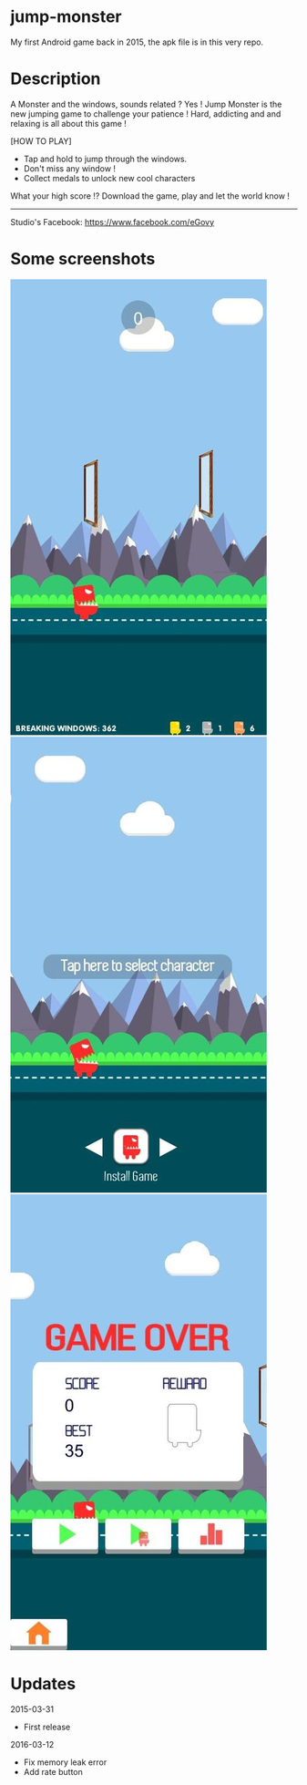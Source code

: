 # jump-monster
My first Android game back in 2015, the apk file is in this very repo.

# Description

A Monster and the windows, sounds related ?
Yes ! Jump Monster is the new jumping game to challenge your patience !
Hard, addicting and and relaxing is all about this game !

[HOW TO PLAY]
+ Tap and hold to jump through the windows.
+ Don't miss any window !
+ Collect medals to unlock new cool characters

What your high score !? Download the game, play and let the world know !
***************************************************************
Studio's Facebook: https://www.facebook.com/eGovy

# Some screenshots

<img src="/screenshots/screen-0.jpg">

<img src="/screenshots/screen-1.jpg">

<img src="/screenshots/screen-2.jpg">


# Updates

2015-03-31
+ First release

2016-03-12
+ Fix memory leak error
+ Add rate button
